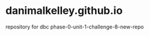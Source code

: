 danimalkelley.github.io
=======================

repository for dbc phase-0-unit-1-challenge-8-new-repo
